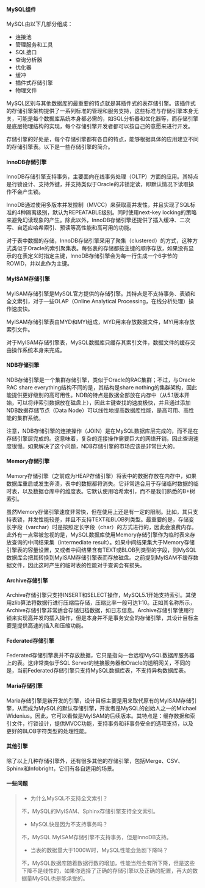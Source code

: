 #### MySQL组件

MySQL由以下几部分组成：

* 连接池
* 管理服务和工具
* SQL接口
* 查询分析器
* 优化器
* 缓冲
* 插件式存储引擎
* 物理文件

MySQL区别与其他数据库的最重要的特点就是其插件式的表存储引擎。该插件式的存储引擎架构提供了一系列标准的管理和服务支持，这些标准与存储引擎本身无关，可能是每个数据库系统本身都必需的，如SQL分析器和优化器等，而存储引擎是底层物理结构的实现，每个存储引擎开发者都可以按自己的意愿来进行开发。

存储引擎的好处是，每个存储引擎都有各自的特点，能够根据具体的应用建立不同的存储引擎表。以下是一些存储引擎的简介。

#### InnoDB存储引擎

InnoDB存储引擎支持事务，主要面向在线事务处理（OLTP）方面的应用。其特点是行锁设计、支持外键，并支持类似于Oracle的非锁定读，即默认情况下读取操作不会产生锁。

InnoDB通过使用多版本并发控制（MVCC）来获取高并发性，并且实现了SQL标准的4种隔离级别，默认为REPEATABLE级别。同时使用next-key locking的策略来避免幻读现象的产生。除此以外，InnoDB存储引擎还提供了插入缓冲、二次写、自适应哈希索引、预读等高性能和高可用的功能。

对于表中数据的存储，InnoDB存储引擎采用了聚集（clustered）的方式，这种方式类似于Oracle的索引聚集表。每张表的存储都按主键的顺序存放，如果没有显示的在表定义时指定主键，InnoDB存储引擎会为每一行生成一个6字节的ROWID，并以此作为主键。

#### MyISAM存储引擎

MyISAM存储引擎是MySQL官方提供的存储引擎。其特点是不支持事务、表锁和全文索引，对于一些OLAP（Online Analytical Processing，在线分析处理）操作速度快。

MyISAM存储引擎表由MYD和MYI组成，MYD用来存放数据文件，MYI用来存放索引文件。

对于MyISAM存储引擎表，MySQL数据库只缓存其索引文件，数据文件的缓存交由操作系统本身来完成。

#### NDB存储引擎

NDB存储引擎是一个集群存储引擎，类似于Oracle的RAC集群；不过，与Oracle RAC share everything结构不同的是，其结构是share nothing的集群架构，因此能提供更好级别的高可用性。NDB的特点是数据全部放在内存中（从5.1版本开始，可以将非索引数据放在磁盘上），因此主键查找的速度极快，并且通过添加NDB数据存储节点（Data Node）可以线性地提高数据库性能，是高可用、高性能的集群系统。

注意，NDB存储引擎的连接操作（JOIN）是在MySQL数据库层完成的，而不是在存储引擎层完成的。这意味着，复杂的连接操作需要巨大的网络开销，因此查询速度很慢。如果解决了这个问题，NDB存储引擎的市场应该是非常巨大的。

#### Memory存储引擎

Memory存储引擎（之前成为HEAP存储引擎）将表中的数据存放在内存中，如果数据库重启或发生奔溃，表中的数据都将消失。它非常适合用于存储临时数据的临时表，以及数据仓库中的维度表。它默认使用哈希索引，而不是我们熟悉的B+树索引。

虽然Memory存储引擎速度非常快，但在使用上还是有一定的限制。比如，其只支持表锁，并发性能较差，并且不支持TEXT和BLOB列类型。最重要的是，存储变长字段（varchar）时是按照定长字段（char）的方式进行的，因此会浪费内存。此外有一点常被忽视的是，MySQL数据库使用Memory存储引擎作为临时表来存放查询的中间结果集（intermediate result）。如果中间结果集大于Memory存储引擎表的容量设置，又或者中间结果含有TEXT或BLOB列类型的字段，则MySQL数据库会把其转换到MyISAM存储引擎表而存放磁盘。之前提到MyISAM不缓存数据文件，因此这时产生的临时表的性能对于查询会有损失。

#### Archive存储引擎

Archive存储引擎只支持INSERT和SELECT操作，MySQL5.1开始支持索引。其使用zlib算法将数据行进行压缩后存储，压缩比率一般可达1:10。正如其名称所示，Archive存储引擎非常适合存储归档数据，如日志信息。Archive存储引擎使用行锁来实现高并发的插入操作，但是本身并不是事务安全的存储引擎，其设计目标主要是提供高速的插入和压缩功能。

#### Federated存储引擎

Federated存储引擎表并不存放数据，它只是指向一台远程MySQL数据库服务器上的表。这非常类似于SQL Server的链接服务器和Oracle的透明网关，不同的是，当前Federated存储引擎只支持MySQL数据库表，不支持异构数据库表。

#### Maria存储引擎

Maria存储引擎是新开发的引擎，设计目标主要是用来取代原有的MyISAM存储引擎，从而成为MySQL的默认存储引擎，开发者是MySQL的创始人之一的Michael Widenius。因此，它可以看做是MyISAM的后续版本。其特点是：缓存数据和索引文件，行锁设计，提供MVCC功能，支持事务和非事务安全的选项支持，以及更好的BLOB字符类型的处理性能。

#### 其他引擎

除了以上几种存储引擎外，还有很多其他的存储引擎，包括Merge、CSV、Sphinx和Infobright，它们有各自适用的场景。

#### 一些问题

> * 为什么MySQL不支持全文索引？
>
> 不，MySQL的MyISAM、Sphinx存储引擎支持全文索引。
>
> * MySQL快是因为不支持事务吗？
>
> 不，MySQL MyISAM存储引擎不支持事务，但是InnoDB支持。
>
> * 当表的数据量大于1000W时，MySQL性能会急剧下降吗？
>
> 不，MySQL数据库随着数据行数的增加，性能当然会有所下降，但是这些下降不是线性的，如果你选择了正确的存储引擎以及正确的配置，再大的数据量MySQL也是能承受的。



